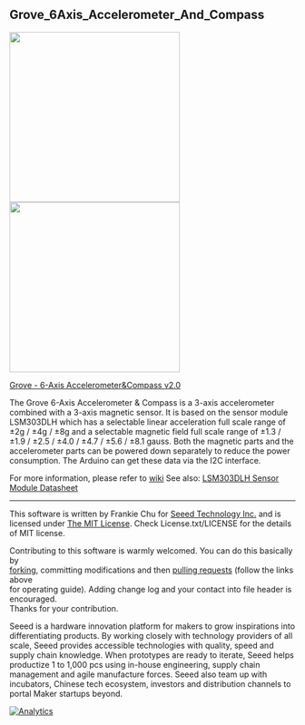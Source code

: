 ## Grove_6Axis_Accelerometer_And_Compass

<img src=https://statics3.seeedstudio.com/product/101020081%201_01.jpg width=300> <img src=https://statics3.seeedstudio.com/product/101020081%201_02.jpg width=300>

[Grove - 6-Axis Accelerometer&Compass v2.0](https://www.seeedstudio.com/s/Grove-6-Axis-Accelerometer%26Compass-v2.0-p-2476.html)


The Grove 6-Axis Accelerometer & Compass is a 3-axis accelerometer combined with a 3-axis magnetic sensor.  It is based on the sensor module LSM303DLH which has a selectable linear acceleration full scale range of ±2g / ±4g / ±8g and a selectable magnetic field full scale range of ±1.3 /±1.9 / ±2.5 / ±4.0 / ±4.7 / ±5.6 / ±8.1 gauss. Both the magnetic parts and the accelerometer parts can be powered down separately to reduce the power consumption. The Arduino can get these data via the I2C interface.

For more information, please refer to [wiki][1]
See also: [LSM303DLH Sensor Module Datasheet][2]

----
This software is written by Frankie Chu for [Seeed Technology Inc.](http://www.seeed.cc) and is licensed under [The MIT License](http://opensource.org/licenses/mit-license.php). Check License.txt/LICENSE for the details of MIT license.<br>

Contributing to this software is warmly welcomed. You can do this basically by<br>
[forking](https://help.github.com/articles/fork-a-repo), committing modifications and then [pulling requests](https://help.github.com/articles/using-pull-requests) (follow the links above<br>
for operating guide). Adding change log and your contact into file header is encouraged.<br>
Thanks for your contribution.

Seeed is a hardware innovation platform for makers to grow inspirations into differentiating products. By working closely with technology providers of all scale, Seeed provides accessible technologies with quality, speed and supply chain knowledge. When prototypes are ready to iterate, Seeed helps productize 1 to 1,000 pcs using in-house engineering, supply chain management and agile manufacture forces. Seeed also team up with incubators, Chinese tech ecosystem, investors and distribution channels to portal Maker startups beyond.


[1]:http://wiki.seeedstudio.com/Grove-6-Axis_AccelerometerAndCompass_V2.0/
[2]:https://raw.githubusercontent.com/SeeedDocument/Grove-6-Axis_AccelerometerAndCompass_V2.0/master/res/LSM303D_datasheet.pdf

[![Analytics](https://ga-beacon.appspot.com/UA-46589105-3/6Axis_Accelerometer_And_Compass_v2)](https://github.com/igrigorik/ga-beacon)
